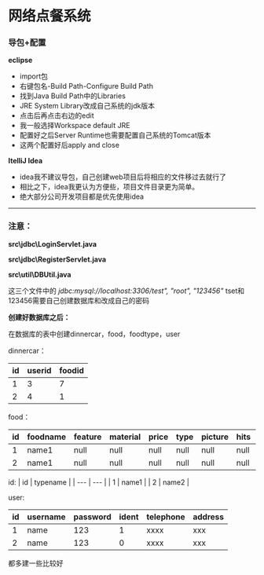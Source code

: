 # 网络点餐系统

### 导包+配置
**eclipse**
-   import包
-   右键包名-Build Path-Configure Build Path
-   找到Java Build Path中的Libraries
-   JRE System Library改成自己系统的jdk版本
-   点击后再点击右边的edit
-   我一般选择Workspace default JRE
-   配置好之后Server Runtime也需要配置自己系统的Tomcat版本
-   这两个配置好后apply and close

**ItelliJ Idea**
-   idea我不建议导包，自己创建web项目后将相应的文件移过去就行了
-   相比之下，idea我更认为方便些，项目文件目录更为简单。
-   绝大部分公司开发项目都是优先使用idea
-------
### 注意：

**src\jdbc\LoginServlet.java**

**src\jdbc\RegisterServlet.java**

**src\util\DBUtil.java** 

这三个文件中的 *jdbc:mysql://localhost:3306/test", "root", "123456"* 
tset和123456需要自己创建数据库和改成自己的密码

**创建好数据库之后：**

在数据库的表中创建dinnercar，food，foodtype，user

dinnercar：

| id | userid | foodid |
| --- | --- | --- |
| 1 | 3 | 7 |
| 2 | 4 | 1 |


food：

| id | foodname | feature | material | price | type | picture | hits | comment |
| --- | --- | --- | --- | --- | --- | --- | --- | --- |
| 1 | name1 | null | null | null | null | null | null | null |
| 2 | name1 | null | null | null | null | null | null | null |

id:
| id | typename |
| --- | --- |
| 1 | name1 |
| 2 | name2 |

user:

| id | username | password | ident | telephone | address |
| --- | --- | --- | --- | --- | --- |
| 1 | name | 123 | 1 | xxxx | xxx |
| 2 | name | 123 | 0 | xxxx | xxx |

都多建一些比较好
